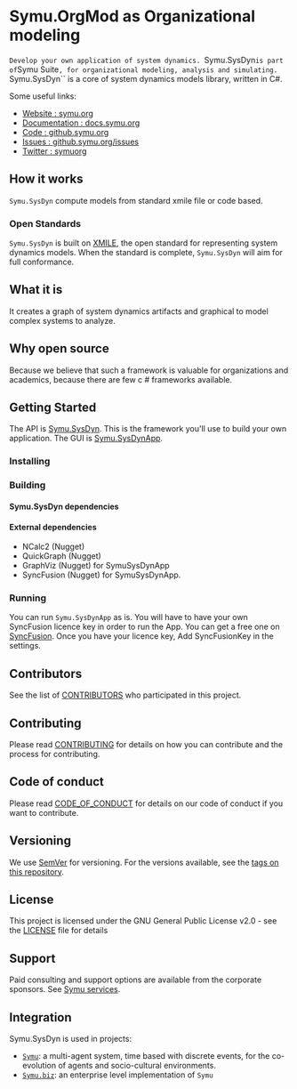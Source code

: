 # Symu.OrgMod as Organizational modeling

``Develop your own application of system dynamics. ``Symu.SysDyn`` is part of ``Symu Suite``, for organizational modeling, analysis and simulating.
``Symu.SysDyn`` is a core of system dynamics models library, written in C#.

Some useful links:
* [Website : symu.org](https://symu.org/)
* [Documentation : docs.symu.org](http://docs.symu.org/)
* [Code : github.symu.org](http://github.symu.org/)
* [Issues : github.symu.org/issues](http://github.symu.org/issues/)
* [Twitter : symuorg](https://twitter.com/symuorg)

## How it works

``Symu.SysDyn`` compute models from standard xmile file or code based.

### Open Standards 

``Symu.SysDyn`` is built on [XMILE](https://www.oasis-open.org/committees/tc_home.php?wg_abbrev=xmile), the open standard for representing system dynamics models. When the standard is complete, ``Symu.SysDyn`` will aim for full conformance.

## What it is

It creates a graph of system dynamics artifacts and graphical to model complex systems to analyze.

## Why open source

Because we believe that such a framework is valuable for organizations and academics, because there are few c # frameworks available.

## Getting Started
The API is [Symu.SysDyn](https://github.com/lmorisse/Symu.SysDyn/tree/master/sourceCode/SymuSysDyn). This is the framework you'll use to build your own application.
The GUI is [Symu.SysDynApp](https://github.com/lmorisse/Symu.SysDyn/tree/master/sourceCode/SymuSysDynApp).

### Installing


### Building


#### Symu.SysDyn dependencies

#### External dependencies

* NCalc2 (Nugget)
* QuickGraph (Nugget)
* GraphViz (Nugget) for SymuSysDynApp
* SyncFusion (Nugget) for SymuSysDynApp. 

### Running

You can run ``Symu.SysDynApp`` as is. You will have to have your own SyncFusion licence key in order to run the App. You can get a free one on [SyncFusion](https://www.syncfusion.com/). Once you have your licence key, Add SyncFusionKey in the settings.

## Contributors

See the list of [CONTRIBUTORS](CONTRIBUTORS.md) who participated in this project.

## Contributing

Please read [CONTRIBUTING](CONTRIBUTING.md) for details on how you can contribute and the process for contributing.

## Code of conduct

Please read [CODE_OF_CONDUCT](CODE_OF_CONDUCT.md) for details on our code of conduct if you want to contribute.

## Versioning

We use [SemVer](http://semver.org/) for versioning. For the versions available, see the [tags on this repository](https://github.com/lmorisse/Symu/releases). 

## License

This project is licensed under the GNU General Public License v2.0 - see the [LICENSE](LICENSE) file for details

## Support

Paid consulting and support options are available from the corporate sponsors. See [Symu services](https://symu.org/services/).

## Integration

Symu.SysDyn is used in projects:
- [``Symu``](http://github.symu.org/): a multi-agent system, time based with discrete events, for the co-evolution of agents and socio-cultural environments.
- [``Symu.biz``](http://symu.biz): an enterprise level implementation of ``Symu``
